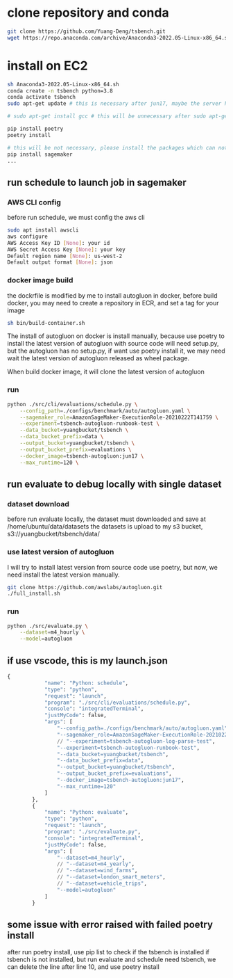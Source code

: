 # clone repository and conda 
```bash
git clone https://github.com/Yuang-Deng/tsbench.git
wget https://repo.anaconda.com/archive/Anaconda3-2022.05-Linux-x86_64.sh
```

# install on EC2
```bash
sh Anaconda3-2022.05-Linux-x86_64.sh 
conda create -n tsbench python=3.8
conda activate tsbench
sudo apt-get update # this is necessary after jun17, maybe the server has change ip? If no this command, an error "E: Failed to fetch http://us-west-2.ec2.archive.ubuntu.com/ubuntu/pool/main/l/linux/linux-libc-dev_5.4.0-109.123_amd64.deb  404  Not Found [IP: 34.212.136.213 80]" will be raised

# sudo apt-get install gcc # this will be unnecessary after sudo apt-get update

pip install poetry
poetry install

# this will be not necessary, please install the packages which can not successfully installed by poetry
pip install sagemaker
...
```



## run schedule to launch job in sagemaker
### AWS CLI config
before run schedule, we must config the aws cli
```bash
sudo apt install awscli
aws configure
AWS Access Key ID [None]: your id
AWS Secret Access Key [None]: your key
Default region name [None]: us-west-2
Default output format [None]: json
```
### docker image build
the dockrfile is modified by me to install autogluon in docker,
before build docker, you may need to create a repository in ECR, and set a tag for your image
```bash
sh bin/build-container.sh
```

The install of autogluon on docker is install manually, because use poetry to install the latest version of autogluon with source code will need setup.py, but the autogluon has no setup.py, if want use poetry install it, we may need wait the latest version of autogluon released as wheel package.

When build docker image, it will clone the latest version of autogluon

### run
```bash
python ./src/cli/evaluations/schedule.py \
    --config_path=./configs/benchmark/auto/autogluon.yaml \
    --sagemaker_role=AmazonSageMaker-ExecutionRole-20210222T141759 \
    --experiment=tsbench-autogluon-runbook-test \
    --data_bucket=yuangbucket/tsbench \
    --data_bucket_prefix=data \
    --output_bucket=yuangbucket/tsbench \
    --output_bucket_prefix=evaluations \
    --docker_image=tsbench-autogluon:jun17 \
    --max_runtime=120 \
```

## run evaluate to debug locally with single dataset
### dataset download
before run evaluate locally, the dataset must downloaded and save at /home/ubuntu/data/datasets
the datasets is upload to my s3 bucket, s3://yuangbucket/tsbench/data/
### use latest version of autogluon
I will try to install latest version from source code use poetry, but now, we need install the latest version manually.
```bash
git clone https://github.com/awslabs/autogluon.git
./full_install.sh
```
### run
```bash
python ./src/evaluate.py \
    --dataset=m4_hourly \
    --model=autogluon
```


## if use vscode, this is my launch.json
```python
{
            "name": "Python: schedule",
            "type": "python",
            "request": "launch",
            "program": "./src/cli/evaluations/schedule.py",
            "console": "integratedTerminal",
            "justMyCode": false,
            "args": [
                "--config_path=./configs/benchmark/auto/autogluon.yaml",
                "--sagemaker_role=AmazonSageMaker-ExecutionRole-20210222T141759",
                // "--experiment=tsbench-autogluon-log-parse-test",
                "--experiment=tsbench-autogluon-runbook-test",
                "--data_bucket=yuangbucket/tsbench",
                "--data_bucket_prefix=data",
                "--output_bucket=yuangbucket/tsbench",
                "--output_bucket_prefix=evaluations",
                "--docker_image=tsbench-autogluon:jun17",
                "--max_runtime=120"
            ]
        },
        {
            "name": "Python: evaluate",
            "type": "python",
            "request": "launch",
            "program": "./src/evaluate.py",
            "console": "integratedTerminal",
            "justMyCode": false,
            "args": [
                "--dataset=m4_hourly",
                // "--dataset=m4_yearly",
                // "--dataset=wind_farms",
                // "--dataset=london_smart_meters",
                // "--dataset=vehicle_trips",
                "--model=autogluon"
            ]
        }
```

## some issue with error raised with failed poetry install
after run poetry install, use pip list to check if the tsbench is installed 
if tsbench is not installed, but run evaluate and schedule need tsbench, we can delete the line after line 10, and use poetry install